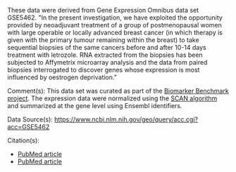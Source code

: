 These data were derived from Gene Expression Omnibus data set GSE5462. "In the present investigation, we have exploited the opportunity provided by neoadjuvant treatment of a group of postmenopausal women with large operable or locally advanced breast cancer (in which therapy is given with the primary tumour remaining within the breast) to take sequential biopsies of the same cancers before and after 10-14 days treatment with letrozole.  RNA extracted from the biopsies has been subjected to Affymetrix microarray analysis and the data from paired biopsies interrogated to discover genes whose expression is most influenced by oestrogen deprivation."

Comment(s): This data set was curated as part of the [Biomarker Benchmark project](https://osf.io/ssk3t/). The expression data were normalized using the [SCAN algorithm](https://bioconductor.org/packages/release/bioc/html/SCAN.UPC.html) and summarized at the gene level using Ensembl identifiers.

Data Source(s): https://www.ncbi.nlm.nih.gov/geo/query/acc.cgi?acc=GSE5462

Citation(s): 
* [PubMed article](https://www.ncbi.nlm.nih.gov/pubmed/17885619)
* [PubMed article](https://www.ncbi.nlm.nih.gov/pubmed/20646288)

